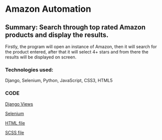 # Amazon Automation
## Summary: Search through top rated Amazon products and display the results.

 Firstly, the program will open an instance of Amazon, then it will search for the product entered, after that it will select 4+ stars and from there the results will be displayed on screen.
 
### Technologies used:
 Django, Selenium, Python, JavaScript, CSS3, HTML5
 
### CODE
 [Django Views](https://github.com/DavidHuerta11/Amazon-Automation/blob/master/Search_App/views.py)
 
 [Selenium](https://github.com/DavidHuerta11/Amazon-Automation/blob/master/run_search.py)
 
 [HTML file](https://github.com/DavidHuerta11/Amazon-Automation/blob/master/Search_App/templates/index.html)
 
 [SCSS file](https://github.com/DavidHuerta11/Amazon-Automation/blob/master/Search_App/static/scss/style.scss)
